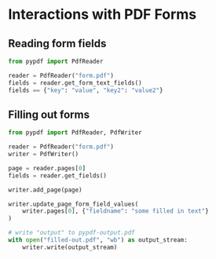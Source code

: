 # Interactions with PDF Forms

## Reading form fields

```python
from pypdf import PdfReader

reader = PdfReader("form.pdf")
fields = reader.get_form_text_fields()
fields == {"key": "value", "key2": "value2"}
```

## Filling out forms

```python
from pypdf import PdfReader, PdfWriter

reader = PdfReader("form.pdf")
writer = PdfWriter()

page = reader.pages[0]
fields = reader.get_fields()

writer.add_page(page)

writer.update_page_form_field_values(
    writer.pages[0], {"fieldname": "some filled in text"}
)

# write "output" to pypdf-output.pdf
with open("filled-out.pdf", "wb") as output_stream:
    writer.write(output_stream)
```
